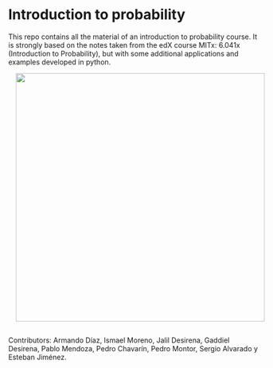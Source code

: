 # Introduction to probability
This repo contains all the material of an introduction to probability course. It is strongly based on the notes taken from the edX course MITx: 6.041x (Introduction to Probability), but with some additional applications and examples developed in python.

<img style="float: center; margin: 0px 0px 15px 15px;" src="https://upload.wikimedia.org/wikipedia/commons/e/e5/Casino_de_Montecarlo%2C_M%C3%B3naco%2C_2016-06-23%2C_DD_05.jpg" width="500px" height="500px" />

Contributors: Armando Díaz, Ismael Moreno, Jalil Desirena, Gaddiel Desirena, Pablo Mendoza, Pedro Chavarín, Pedro Montor, Sergio Alvarado y Esteban Jiménez.
